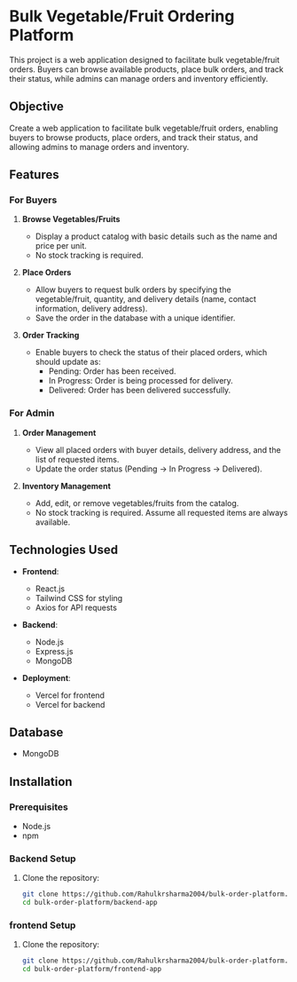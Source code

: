 # Bulk Vegetable/Fruit Ordering Platform

This project is a web application designed to facilitate bulk vegetable/fruit orders. Buyers can browse available products, place bulk orders, and track their status, while admins can manage orders and inventory efficiently.

## Objective

Create a web application to facilitate bulk vegetable/fruit orders, enabling buyers to browse products, place orders, and track their status, and allowing admins to manage orders and inventory.

## Features

### For Buyers

1. **Browse Vegetables/Fruits**
   - Display a product catalog with basic details such as the name and price per unit.
   - No stock tracking is required.

2. **Place Orders**
   - Allow buyers to request bulk orders by specifying the vegetable/fruit, quantity, and delivery details (name, contact information, delivery address).
   - Save the order in the database with a unique identifier.

3. **Order Tracking**
   - Enable buyers to check the status of their placed orders, which should update as:
     - Pending: Order has been received.
     - In Progress: Order is being processed for delivery.
     - Delivered: Order has been delivered successfully.

### For Admin

1. **Order Management**
   - View all placed orders with buyer details, delivery address, and the list of requested items.
   - Update the order status (Pending → In Progress → Delivered).

2. **Inventory Management**
   - Add, edit, or remove vegetables/fruits from the catalog.
   - No stock tracking is required. Assume all requested items are always available.

## Technologies Used

- **Frontend**:
  - React.js
  - Tailwind CSS for styling
  - Axios for API requests

- **Backend**:
  - Node.js
  - Express.js
  - MongoDB

- **Deployment**:
  - Vercel for frontend
  - Vercel for backend

## Database

- MongoDB

## Installation

### Prerequisites

- Node.js
- npm

### Backend Setup

1. Clone the repository:

   ```bash
   git clone https://github.com/Rahulkrsharma2004/bulk-order-platform.git
   cd bulk-order-platform/backend-app
   
### frontend Setup

1. Clone the repository:

   ```bash
   git clone https://github.com/Rahulkrsharma2004/bulk-order-platform.git
   cd bulk-order-platform/frontend-app
